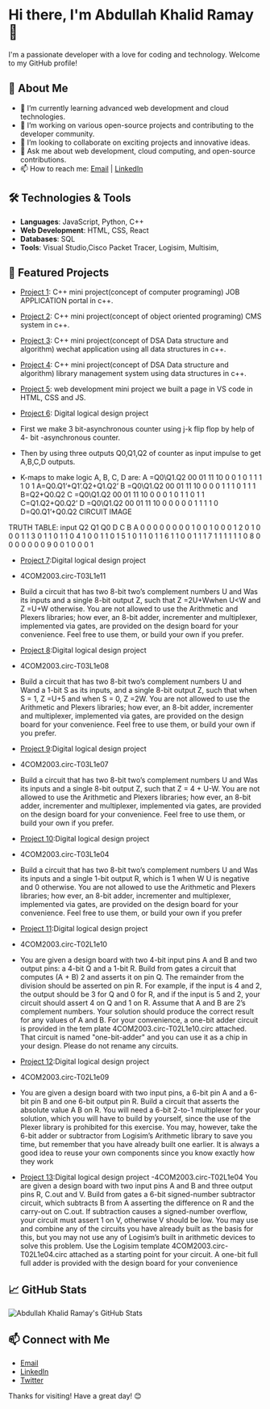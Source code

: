 # Hi there, I'm Abdullah Khalid Ramay 👋

I'm a passionate developer with a love for coding and technology. Welcome to my GitHub profile!

## 🚀 About Me

- 🌱 I’m currently learning advanced web development and cloud technologies.
- 💼 I’m working on various open-source projects and contributing to the developer community.
- 👯 I’m looking to collaborate on exciting projects and innovative ideas.
- 💬 Ask me about web development, cloud computing, and open-source contributions.
- 📫 How to reach me: [Email](mailto:abdullahkhalidramay@example.com) | [LinkedIn](https://www.linkedin.com/in/abdullahkhalidramay)

## 🛠️ Technologies & Tools

- **Languages**: JavaScript, Python, C++
- **Web Development**: HTML, CSS, React
- **Databases**: SQL
- **Tools**: Visual Studio,Cisco Packet Tracer, Logisim, Multisim,

## 🌟 Featured Projects

- [Project 1](https://github.com/AbdullahKhalidRamay/job-portal-c-plus-plus): C++ mini project(concept of computer programing) JOB APPLICATION portal in c++.
- [Project 2](https://github.com/AbdullahKhalidRamay/CMS-system): C++ mini project(concept of object oriented programing) CMS system in c++.
- [Project 3](https://github.com/AbdullahKhalidRamay/project3):  C++ mini project(concept of DSA Data structure and algorithm) wechat application using all data structures 
   in c++.
- [Project 4](https://github.com/AbdullahKhalidRamay/project4): C++ mini project(concept of DSA Data structure and algorithm) library management system using  data 
  structures in c++.
- [Project 5](https://github.com/AbdullahKhalidRamay/project5): web development mini project we built a page in VS code in HTML, CSS and JS. 
- [Project 6](https://github.com/AbdullahKhalidRamay/project6):  Digital logical design project
 
-	First we make 3 bit-asynchronous counter using j-k flip flop by help of 4- bit -asynchronous counter.
-	Then by using three outputs Q0,Q1,Q2 of  counter as input impulse to get A,B,C,D outputs.
-	K-maps to make logic A, B, C, D are:
A =Q0\Q1.Q2	00	01	11	10
0	0	1	0	1
1	1	1	0	1
A=Q0.Q1’+Q1’.Q2+Q1.Q2’
B =Q0\Q1.Q2	00	01	11	10
0	0	0	1	1
1	0	1	1	1
B=Q2+Q0.Q2
C =Q0\Q1.Q2	00	01	11	10
0	0	0	1	0
1	1	0	1	1
C=Q1.Q2+Q0.Q2’
D =Q0\Q1.Q2	00	01	11	10
0	0	0	0	0
1	1	1	1	0
D=Q0.Q1’+Q0.Q2
CIRCUIT IMAGE
 

TRUTH TABLE:
input	Q2	Q1	Q0	D	C	B	A
0	0	0	0	0	0	0	0
1	0	0	1	0	0	0	1
2	0	1	0	0	0	1	1
3	0	1	1	0	1	1	0
4	1	0	0	1	1	0	1
5	1	0	1	1	0	1	1
6	1	1	0	0	1	1	1
7	1	1	1	1	1	1	0
8	0	0	0	0	0	0	0
9
	0	0	1	0	0	0	1
 - [Project 7](https://github.com/AbdullahKhalidRamay/project7):Digital logical design project
 - 4COM2003.circ-T03L1e11
 - Build a circuit that has two 8-bit two’s complement numbers U and
 Was its inputs and a single 8-bit output Z, such that
 Z =2U+Wwhen U<W
 and Z =U+W otherwise.
 You are not allowed to use the Arithmetic and Plexers libraries; how
ever, an 8-bit adder, incrementer and multiplexer, implemented via gates,
 are provided on the design board for your convenience. Feel free to use
 them, or build your own if you prefer.
- [Project 8](https://github.com/AbdullahKhalidRamay/project8):Digital logical design project
- 4COM2003.circ-T03L1e08
 - Build a circuit that has two 8-bit two’s complement numbers U and
 Wand a 1-bit S as its inputs, and a single 8-bit output Z, such that
 when S = 1, Z =U+5 and
 when S = 0, Z =2W.
 You are not allowed to use the Arithmetic and Plexers libraries; how
ever, an 8-bit adder, incrementer and multiplexer, implemented via gates,
 are provided on the design board for your convenience. Feel free to use
 them, or build your own if you prefer.
- [Project 9](https://github.com/AbdullahKhalidRamay/project9):Digital logical design project
- 4COM2003.circ-T03L1e07
 - Build a circuit that has two 8-bit two’s complement numbers U and
 Was its inputs and a single 8-bit output Z, such that Z = 4 + U-W.
 You are not allowed to use the Arithmetic and Plexers libraries; how
ever, an 8-bit adder, incrementer and multiplexer, implemented via gates,
 are provided on the design board for your convenience. Feel free to use
 them, or build your own if you prefer.
- [Project 10](https://github.com/AbdullahKhalidRamay/project10):Digital logical design project
  
- 4COM2003.circ-T03L1e04
- Build a circuit that has two 8-bit two’s complement numbers U and
 Was its inputs and a single 1-bit output R, which is 1 when W U is
 negative and 0 otherwise.
 You are not allowed to use the Arithmetic and Plexers libraries; how
ever, an 8-bit adder, incrementer and multiplexer, implemented via gates,
 are provided on the design board for your convenience. Feel free to use
 them, or build your own if you prefer
- [Project 11](https://github.com/AbdullahKhalidRamay/project11):Digital logical design project
- 4COM2003.circ-T02L1e10
 - You are given a design board with two 4-bit input pins A and B and
 two output pins: a 4-bit Q and a 1-bit R. Build from gates a circuit that
 computes (A + B) 2 and asserts it on pin Q. The remainder from the
 division should be asserted on pin R. For example, if the input is 4 and
 2, the output should be 3 for Q and 0 for R, and if the input is 5 and
 2, your circuit should assert 4 on Q and 1 on R.
 Assume that A and B are 2’s complement numbers. Your solution
 should produce the correct result for any values of A and B.
 For your convenience, a one-bit adder circuit is provided in the tem
plate 4COM2003.circ-T02L1e10.circ attached. That circuit is named
 "one-bit-adder" and you can use it as a chip in your design. Please do
 not rename any circuits.
- [Project 12](https://github.com/AbdullahKhalidRamay/project12):Digital logical design project
- 4COM2003.circ-T02L1e09
- You are given a design board with two input pins, a 6-bit pin A and
 a 6-bit pin B and one 6-bit output pin R.
 Build a circuit that asserts the absolute value A B on R. You will
 need a 6-bit 2-to-1 multiplexer for your solution, which you will have
 to build by yourself, since the use of the Plexer library is prohibited for
 this exercise. You may, however, take the 6-bit adder or subtractor from
 Logisim’s Arithmetic library to save you time, but remember that you
 have already built one earlier. It is always a good idea to reuse your own
 components since you know exactly how they work
- [Project 13](https://github.com/AbdullahKhalidRamay/project13):Digital logical design project
-4COM2003.circ-T02L1e04
 You are given a design board with two input pins A and B and three
 output pins R, C.out and V. Build from gates a 6-bit signed-number
 subtractor circuit, which subtracts B from A asserting the difference on
 R and the carry-out on C.out. If subtraction causes a signed-number
 overflow, your circuit must assert 1 on V, otherwise V should be low.
 You may use and combine any of the circuits you have already
 built as the basis for this, but you may not use any of Logisim’s built
in arithmetic devices to solve this problem. Use the Logisim template
 4COM2003.circ-T02L1e04.circ attached as a starting point for your
 circuit. A one-bit full full adder is provided with the design board for
 your convenience


## 📈 GitHub Stats

![Abdullah Khalid Ramay's GitHub Stats](https://github-readme-stats.vercel.app/api?username=AbdullahKhalidRamay&show_icons=true&theme=radical)

## 📫 Connect with Me

- [Email](mailto:abdullahkhalidramay@example.com)
- [LinkedIn](https://www.linkedin.com/in/abdullahkhalidramay)
- [Twitter](https://twitter.com/AbdullahKhalidR)

Thanks for visiting! Have a great day! 😊
